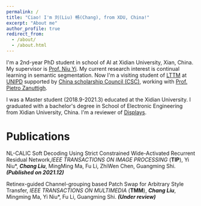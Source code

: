 ```yaml
---
permalink: /
title: "Ciao! I'm 刘(Liu) 畅(Chang), from XDU, China!"
excerpt: "About me"
author_profile: true
redirect_from: 
  - /about/
  - /about.html
---
```


I'm a 2nd-year PhD student in school of AI at Xidian University, Xian, China. My supervisor is [Prof. Niu Yi](https://web.xidian.edu.cn/niuyi/index.html). My current research interest is continual learning in semantic segmentation. Now I'm a visiting student of [LTTM](https://web.xidian.edu.cn/niuyi/index.html) at [UNIPD](https://www.unipd.it/) supported by [China scholarship Council (CSC)](https://www.chinesescholarshipcouncil.com/), working with [Prof. Pietro Zanuttigh](https://lttm.dei.unipd.it/nuovo/staff/zanuttigh.html). 

I was a Master student (2018.9-2021.3) educated at the Xidian University. I graduated with a bachelor's degree in School of Electronic Engineering from Xidian University, China. I'm a reviewer of [Displays](https://www.sciencedirect.com/journal/displays).


Publications
======
NL-CALIC Soft Decoding Using Strict Constrained Wide-Activated Recurrent Residual Network,*IEEE TRANSACTIONS ON IMAGE PROCESSING* (**TIP**), Yi Niu*, ***Chang Liu***, MingMing Ma, Fu Li, ZhiWen Chen, Guangming Shi. ***(Published on 2021.12)*** 

Retinex-guided Channel-grouping based Patch Swap for Arbitrary Style Transfer, *IEEE TRANSACTIONS ON MULTIMEDIA* (**TMM**), ***Chang Liu***, Mingming Ma, Yi Niu*, Fu Li, Guangming Shi. ***(Under review)***  
